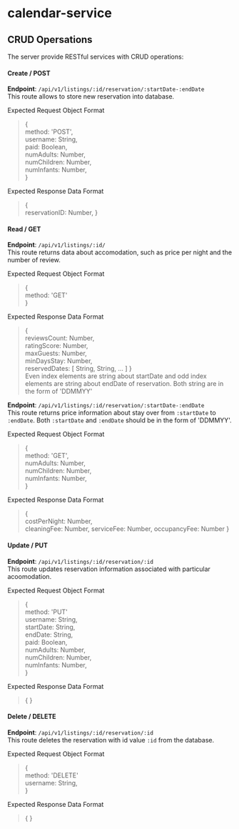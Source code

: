 # calendar-service

## CRUD Opersations
The server provide RESTful services with CRUD operations:

#### Create / POST
**Endpoint**: `/api/v1/listings/:id/reservation/:startDate-:endDate`  
This route allows to store new reservation into database.

Expected Request Object Format
>{  
> method: 'POST',  
> username: String,  
> paid: Boolean,  
> numAdults: Number,  
> numChildren: Number,  
> numInfants: Number,  
>}

Expected Response Data Format
>{  
> reservationID: Number,
>}


#### Read / GET
**Endpoint**: `/api/v1/listings/:id/`  
This route returns data about accomodation, such as price per night and the number of review.

Expected Request Object Format  
>{  
> method: 'GET'  
>}

Expected Response Data Format  
>{  
> reviewsCount: Number,  
> ratingScore: Number,  
> maxGuests: Number,  
> minDaysStay: Number,  
> reservedDates: [ String, String, ... ]
>}  
Even index elements are string about startDate and odd index elements are string about endDate of reservation. Both string are in the form of 'DDMMYY'

**Endpoint**: `/api/v1/listings/:id/reservation/:startDate-:endDate`  
This route returns price information about stay over from `:startDate` to `:endDate`. Both `:startDate` and `:endDate` should be in the form of 'DDMMYY'.

Expected Request Object Format  
>{  
> method: 'GET',  
> numAdults: Number,  
> numChildren: Number,  
> numInfants: Number,  
>}

Expected Response Data Format
>{  
> costPerNight: Number,  
> cleaningFee: Number,
> serviceFee: Number,
> occupancyFee: Number
>}

#### Update / PUT
**Endpoint**: `/api/v1/listings/:id/reservation/:id`  
This route updates reservation information associated with particular acoomodation.

Expected Request Object Format  
>{  
> method: 'PUT'  
> username: String,  
> startDate: String,  
> endDate: String,  
> paid: Boolean,  
> numAdults: Number,  
> numChildren: Number,  
> numInfants: Number,  
>}

Expected Response Data Format
>{ }

#### Delete / DELETE
**Endpoint**: `/api/v1/listings/:id/reservation/:id`  
This route deletes the reservation with id value `:id` from the database.

Expected Request Object Format
>{  
> method: 'DELETE'  
> username: String,  
>}

Expected Response Data Format
>{ }



<!--   >
  >provides general information about accomodation, such as price per night and the number of reviews, on page load
  >
  >Endpoint: 
 -->